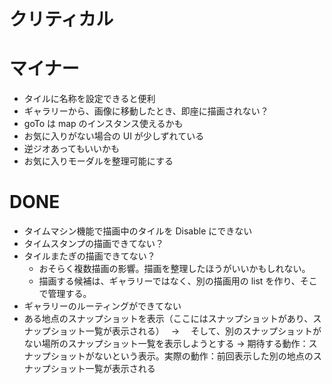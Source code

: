 # クリティカル

# マイナー

- タイルに名称を設定できると便利
- ギャラリーから、画像に移動したとき、即座に描画されない？
- goTo は map のインスタンス使えるかも
- お気に入りがない場合の UI が少しずれている
- 逆ジオあってもいいかも
- お気に入りモーダルを整理可能にする

# DONE

- タイムマシン機能で描画中のタイルを Disable にできない
- タイムスタンプの描画できてない？
- タイルまたぎの描画できてない？
  - おそらく複数描画の影響。描画を整理したほうがいいかもしれない。
  - 描画する候補は、ギャラリーではなく、別の描画用の list を作り、そこで管理する。
- ギャラリーのルーティングができてない
- ある地点のスナップショットを表示（ここにはスナップショットがあり、スナップショット一覧が表示される）　 → 　そして、別のスナップショットがない場所のスナップショット一覧を表示しようとする → 期待する動作：スナップショットがないという表示。実際の動作：前回表示した別の地点のスナップショット一覧が表示される
